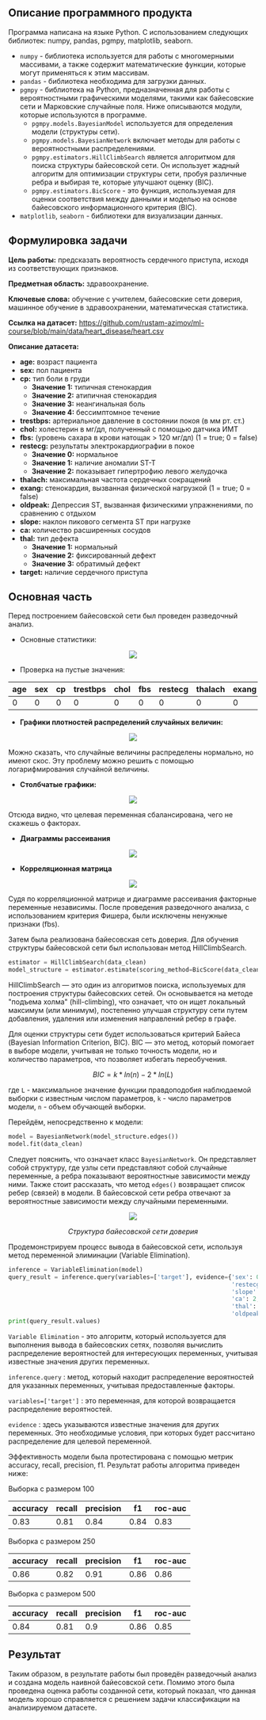 ## Описание программного продукта

Программа написана на языке Python. С использованием следующих библиотек: numpy, pandas, pgmpy, matplotlib, seaborn. 
* `numpy` - библиотека используется для работы с многомерными массивами, а также содержит математические функции, которые могут применяться к этим массивам.
* `pandas` - библиотека необходима для загрузки данных.
* `pgmpy` - библиотека на Python, предназначенная для работы с вероятностными графическими моделями, такими как байесовские сети и Марковские случайные поля. Ниже описываются модули, которые используются в программе.
  * `pgmpy.models.BayesianModel` используется для определения модели (структуры сети).
  * `pgmpy.models.BayesianNetwork` включает методы для работы с вероятностными распределениями.
  * `pgmpy.estimators.HillClimbSearch` является алгоритмом для поиска структуры байесовской сети. Он использует жадный алгоритм для оптимизации структуры сети, пробуя различные ребра и выбирая те, которые улучшают оценку (BIC).
  * `pgmpy.estimators.BicScore` - это функция, используемая для оценки соответствия между данными и моделью на основе байесовского информационного критерия (BIC).
* `matplotlib`, `seaborn` - библиотеки для визуализации данных.

## Формулировка задачи

**Цель работы:** предсказать вероятность сердечного приступа, исходя из соответствующих признаков.

**Предметная область:** здравоохранение.

**Ключевые слова:** обучение с учителем, байесовские сети доверия, машинное обучение в здравоохранении, математическая статистика.

**Ссылка на датасет:** https://github.com/rustam-azimov/ml-course/blob/main/data/heart_disease/heart.csv

**Описание датасета:**

* **age:** возраст пациента
* **sex:** пол пациента
* **cp:** тип боли в груди
 	- **Значение 1:** типичная стенокардия
  - **Значение 2:** атипичная стенокардия
  - **Значение 3:** неангинальная боль
  - **Значение 4:** бессимптомное течение
* **trestbps:** артериальное давление в состоянии покоя (в мм рт. ст.)
* **chol:** холестерин в мг/дл, полученный с помощью датчика ИМТ
* **fbs:** (уровень сахара в крови натощак > 120 мг/дл) (1 = true; 0 = false)
* **restecg:** результаты электрокардиографии в покое
  - **Значение 0:** нормальное
  - **Значение 1:** наличие аномалии ST-T 
  - **Значение 2:** показывает гипертрофию левого желудочка 
* **thalach:** максимальная частота сердечных сокращений
* **exang:** cтенокардия, вызванная физической нагрузкой (1 = true; 0 = false)
* **oldpeak:** Депрессия ST, вызванная физическими упражнениями, по сравнению с отдыхом
* **slope:** наклон пикового сегмента ST при нагрузке
* **ca:** количество расширенных сосудов
* **thal:** тип дефекта
  - **Значение 1:** нормальный
  - **Значение 2:** фиксированный дефект
  - **Значение 3:** обратимый дефект
* **target:** наличие сердечного приступа

## Основная часть

Перед построением байесовской сети был проведен разведочный анализ. 


- Основные статистики:

<div align="center">
  <img src="https://github.com/user-attachments/assets/ade2ac2a-4d3c-434e-af59-92eec217dcd9"/>
</div>


- Проверка на  пустые значения:
<div align="center">
  								
|    age    | sex            | cp            | trestbps   | chol       | fbs        | restecg    |thalach     |exang |	oldpeak |	slope |	ca |	thal |	target |
| --------- | -------------- | ------------- | ---------- | ---------- | ---------- | ---------- | ---------- | ---- | -------- | ----- | -- | ----- |-------- |
|0          |0               | 0             | 0          | 0          | 0          | 0          |  0         | 0    |  0       |  0    | 0  |   0   |  0      |

</div>


- **Графики плотностей распределений случайных величин:**

<div align="center">
  <img src="https://github.com/user-attachments/assets/41f01041-fdc5-44c5-8025-99c37431518d"/>
</div>

Можно сказать, что случайные величины распределены нормально, но имеют скос. Эту проблему можно решить с помощью логарифмирования случайной величины.


- **Столбчатые графики:**

<div align="center">
  <img src="https://github.com/user-attachments/assets/41b4303e-45c7-4232-b0ee-0a3dccb417b7"/>
</div>

Отсюда видно, что целевая переменная сбалансирована, чего не скажешь о факторах. 


- **Диаграммы рассеивания**

<div align="center">
  <img src="https://github.com/user-attachments/assets/9abab7c4-901e-486f-9cac-921d09a36be8"/>
</div>

- **Корреляционная матрица**

<div align="center">
  <img src="https://github.com/user-attachments/assets/73ad3f70-8ccc-443d-8cdc-f10f9c364c2d"/>
</div>

Судя по корреляционной матрице и диаграмме рассеивания факторные переменные независимы. 
После проведения разведочного анализа, с использованием критерия Фишера, были исключены ненужные признаки (fbs).

Затем была реализована байесовская сеть доверия. Для обучения структуры байесовской сети был использован метод HillClimbSearch.

```python
estimator = HillClimbSearch(data_clean)
model_structure = estimator.estimate(scoring_method=BicScore(data_clean))
```

HillClimbSearch — это один из алгоритмов поиска, используемых для построения структуры байесовских сетей. Он основывается на методе "подъема холма" (hill-climbing), что означает, что он ищет локальный максимум (или минимум), постепенно улучшая структуру сети путем добавления, удаления или изменения направлений ребер в графе.

Для оценки структуры сети будет использоваться критерий Байеса (Bayesian Information Criterion, BIC). BIC — это метод, который помогает в выборе модели, учитывая не только точность модели, но и количество параметров, что позволяет избегать переобучения.

$$BIC = k * ln(n) - 2 * ln(L)$$

где `L` - максимальное значение функции правдоподобия наблюдаемой выборки с известным числом параметров, `k` - число параметров модели, `n` - объем обучающей выборки.

Перейдём, непосредственно к модели: 

```python
model = BayesianNetwork(model_structure.edges())
model.fit(data_clean)
```

Следует пояснить, что означает класс `BayesianNetwork`. Он представляет собой структуру, где узлы сети представляют собой случайные переменные, а ребра показывают вероятностные зависимости между ними. Также стоит рассказать, что метод `edges()` возвращает список ребер (связей) в модели. В байесовской сети ребра отвечают за вероятностные зависимости между случайными переменными.

<div align="center">
  <img src="https://github.com/user-attachments/assets/61b4ddc0-f36e-45a3-ba30-e112932b6e27"/>

  <p><i>Структура байесовской сети доверия</i></p>
</div>

Продемонстрируем процесс вывода в байесовской сети, используя метод переменной элиминации (Variable Elimination).

```python
inference = VariableElimination(model)
query_result = inference.query(variables=['target'], evidence={'sex': 0,
                                                               'restecg': 1,
                                                               'slope': 2,
                                                               'ca': 2,
                                                               'thal': 3,
                                                               'oldpeak': 0.4})
print(query_result.values)
```

`Variable Elimination` - это алгоритм, который используется для выполнения вывода в байесовских сетях, позволяя вычислить распределение вероятностей для интересующих переменных, учитывая известные значения других переменных.

`inference.query` : метод, который находит распределение вероятностей для указанных переменных, учитывая предоставленные факторы.

`variables=['target']` : это переменная, для которой возвращается распределение вероятностей. 

`evidence` : здесь указываются известные значения для других переменных. Это необходимые условия, при которых будет рассчитано распределение для целевой переменной. 

Эффективность модели была  протестирована с помощью метрик accuracy, recall, precision, f1. Результат работы алгоритма приведен ниже: 

Выборка с размером 100

|	accuracy |	recall |	precision  |	f1  | roc-auc |
| -------- | ------ | ---------- |---- | ------- |
|  0.83    | 0.81   |   0.84     | 0.84|   0.83  |      

Выборка с размером 250

|	accuracy |	recall |	precision  |	f1   | roc-auc |
| -------- | ------ | ---------- |----- | ------- |
|  0.86    | 0.82   |   0.91     | 0.86 |   0.86  |    

Выборка с размером 500

|	accuracy |	recall |	precision  |	f1   | roc-auc |
| -------- | ------ | ---------- |----- | ------- |
|  0.84    | 0.81   |   0.9      | 0.86 |   0.85  |    

## Результат

Таким образом, в результате работы был проведён разведочный анализ и создана модель наивной байесовской сети. Помимо этого была проведена оценка работы созданной сети, который показал, что данная модель хорошо справляется с решением задачи классификации на анализируемом датасете. 









